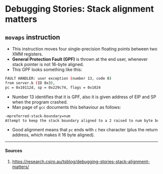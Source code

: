# Debugging Stories: Stack alignment matters

## `movaps` instruction

- This instruction moves four single-precision floating points between two XMM registers.
- __General Protection Fault (GPF)__ is thrown at the end user, whenever stack pointer is not 16-byte aligned.
- This GPF looks something like this:

```sh
FAULT HANDLER: user exception (number 13, code 0)
from server.b (ID 0x3),
pc = 0x10112d, sp = 0x229c74, flags = 0x1024
```

- Number 13 identifies that it is GPF, also it is given address of EIP and SP when the program crashed.
- Man page of `gcc` documents this behaviour as follows:

```sh
-mpreferred-stack-boundary=num
Attempt to keep the stack boundary aligned to a 2 raised to num byte boundary.  If -mpreferred-stack-boundary is not specified, the default is 4 (16 bytes or 128 bits)
```

- Good alignment means that `pc` ends with `c` hex character (plus the return address, which makes it 16 byte aligned).

----

#### Sources

1. https://research.csiro.au/tsblog/debugging-stories-stack-alignment-matters/
